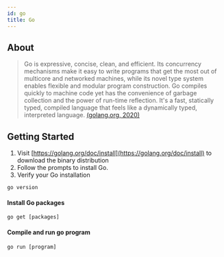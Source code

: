 ```yaml
---
id: go
title: Go
---
```


## About
> Go is expressive, concise, clean, and efficient. Its concurrency mechanisms make it easy to write programs that get the most out of multicore and networked machines, while its novel type system enables flexible and modular program construction. Go compiles quickly to machine code yet has the convenience of garbage collection and the power of run-time reflection. It's a fast, statically typed, compiled language that feels like a dynamically typed, interpreted language.
> [(golang.org, 2020)](https://golang.org/doc/)


## Getting Started
1. Visit [https://golang.org/doc/install](https://golang.org/doc/install) to download the binary distribution
2. Follow the prompts to install Go.
3. Verify your Go installation
```shell 
go version
```

#### Install Go packages
```shell 
go get [packages]
```

#### Compile and run go program
```shell 
go run [program]
```


